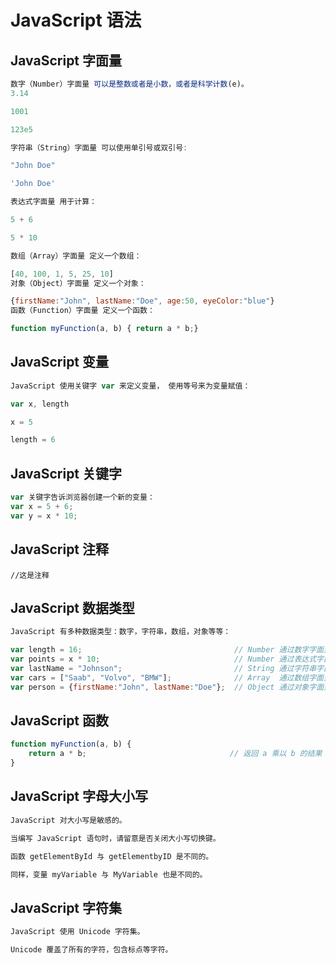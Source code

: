 # JavaScript 语法

## JavaScript 字面量

```js
数字（Number）字面量 可以是整数或者是小数，或者是科学计数(e)。
3.14

1001

123e5
```

```js
字符串（String）字面量 可以使用单引号或双引号:

"John Doe"

'John Doe'
```

```js
表达式字面量 用于计算：

5 + 6

5 * 10
```

```js
数组（Array）字面量 定义一个数组：

[40, 100, 1, 5, 25, 10]
对象（Object）字面量 定义一个对象：

{firstName:"John", lastName:"Doe", age:50, eyeColor:"blue"}
函数（Function）字面量 定义一个函数：

function myFunction(a, b) { return a * b;}
```

## JavaScript 变量

```js
JavaScript 使用关键字 var 来定义变量， 使用等号来为变量赋值：

var x, length

x = 5

length = 6
```

## JavaScript 关键字

```js
var 关键字告诉浏览器创建一个新的变量：
var x = 5 + 6;
var y = x * 10;
```

## JavaScript 注释

`//这是注释`

## JavaScript 数据类型

```js
JavaScript 有多种数据类型：数字，字符串，数组，对象等等：

var length = 16;                                  // Number 通过数字字面量赋值 
var points = x * 10;                              // Number 通过表达式字面量赋值
var lastName = "Johnson";                         // String 通过字符串字面量赋值
var cars = ["Saab", "Volvo", "BMW"];              // Array  通过数组字面量赋值
var person = {firstName:"John", lastName:"Doe"};  // Object 通过对象字面量赋值
```

## JavaScript 函数

```js
function myFunction(a, b) {
   	return a * b;                                // 返回 a 乘以 b 的结果
}
```

## JavaScript 字母大小写

```js
JavaScript 对大小写是敏感的。

当编写 JavaScript 语句时，请留意是否关闭大小写切换键。

函数 getElementById 与 getElementbyID 是不同的。

同样，变量 myVariable 与 MyVariable 也是不同的。
```

## JavaScript 字符集

```js
JavaScript 使用 Unicode 字符集。

Unicode 覆盖了所有的字符，包含标点等字符。
```
